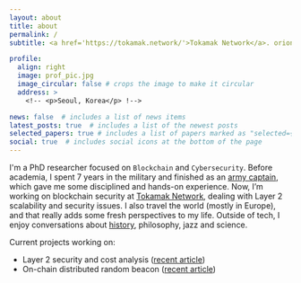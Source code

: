 ```yaml
---
layout: about
title: about
permalink: /
subtitle: <a href='https://tokamak.network/'>Tokamak Network</a>. orion-alpha_at_korea.ac.kr.

profile:
  align: right
  image: prof_pic.jpg
  image_circular: false # crops the image to make it circular
  address: >
    <!-- <p>Seoul, Korea</p> !-->

news: false  # includes a list of news items
latest_posts: true  # includes a list of the newest posts
selected_papers: true # includes a list of papers marked as "selected={true}"
social: true  # includes social icons at the bottom of the page
---
```




I'm a PhD researcher focused on `Blockchain` and `Cybersecurity`. Before academia, I spent 7 years in the military and finished as an <a href="/blog/2023/militray-duty/">army captain</a>, which gave me some disciplined and hands-on experience. Now, I’m working on blockchain security at <a href="https://www.tokamak.network/about">Tokamak Network</a>, dealing with Layer 2 scalability and security issues. I also travel the world (mostly in Europe), and that really adds some fresh perspectives to my life. Outside of tech, I enjoy conversations about <a href="https://suhyeonlee.xyz/blog/2024/trip-in-Prague/">history</a>, philosophy, jazz and science.



Current projects working on:
<ul>
    <li> Layer 2 security and cost analysis (<a href='https://arxiv.org/abs/2410.04111'>recent article</a>)</li>
    <li> On-chain distributed random beacon (<a href='https://arxiv.org/abs/2405.06498'>recent article</a>) </li>
</ul>